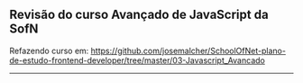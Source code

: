 ## Revisão do curso Avançado de JavaScript da SofN

Refazendo curso em: 
https://github.com/josemalcher/SchoolOfNet-plano-de-estudo-frontend-developer/tree/master/03-Javascript_Avancado

---


